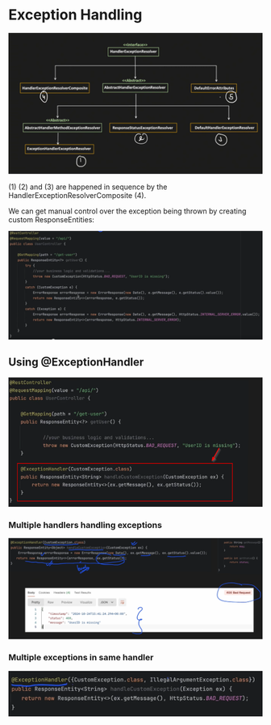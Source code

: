 # Exception Handling

![img_95.png](img_95.png)

(1) (2) and (3) are happened in sequence by the HandlerExceptionResolverComposite (4).

We can get manual control over the exception being thrown by creating custom ResponseEntities:

![img_96.png](img_96.png)

## Using @ExceptionHandler

![img_97.png](img_97.png)

### Multiple handlers handling exceptions

![img_98.png](img_98.png)

### Multiple exceptions in same handler

![img_99.png](img_99.png)